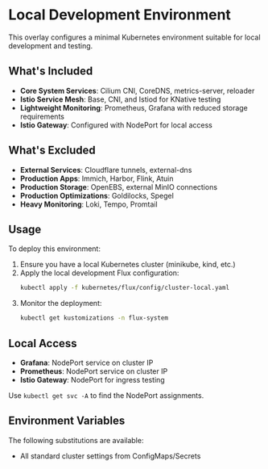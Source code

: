 # Local Development Environment

This overlay configures a minimal Kubernetes environment suitable for local development and testing.

## What's Included

- **Core System Services**: Cilium CNI, CoreDNS, metrics-server, reloader
- **Istio Service Mesh**: Base, CNI, and Istiod for KNative testing
- **Lightweight Monitoring**: Prometheus, Grafana with reduced storage requirements
- **Istio Gateway**: Configured with NodePort for local access

## What's Excluded

- **External Services**: Cloudflare tunnels, external-dns
- **Production Apps**: Immich, Harbor, Flink, Atuin
- **Production Storage**: OpenEBS, external MinIO connections
- **Production Optimizations**: Goldilocks, Spegel
- **Heavy Monitoring**: Loki, Tempo, Promtail

## Usage

To deploy this environment:

1. Ensure you have a local Kubernetes cluster (minikube, kind, etc.)
2. Apply the local development Flux configuration:
   ```bash
   kubectl apply -f kubernetes/flux/config/cluster-local.yaml
   ```
3. Monitor the deployment:
   ```bash
   kubectl get kustomizations -n flux-system
   ```

## Local Access

- **Grafana**: NodePort service on cluster IP
- **Prometheus**: NodePort service on cluster IP  
- **Istio Gateway**: NodePort for ingress testing

Use `kubectl get svc -A` to find the NodePort assignments.

## Environment Variables

The following substitutions are available:
- All standard cluster settings from ConfigMaps/Secrets